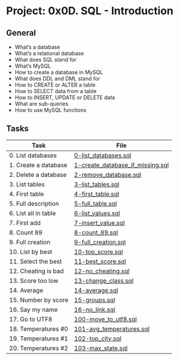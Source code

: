 # Project: 0x0D. SQL - Introduction

## General

* What’s a database
* What’s a relational database
* What does SQL stand for
* What’s MySQL
* How to create a database in MySQL
* What does DDL and DML stand for
* How to CREATE or ALTER a table
* How to SELECT data from a table
* How to INSERT, UPDATE or DELETE data
* What are sub-queries
* How to use MySQL functions


## Tasks

| Task                 | File                                                                   |
|----------------------|------------------------------------------------------------------------|
| 0. List databases    | [0-list_databases.sql](./0-list_databases.sql)                         |
| 1. Create a database | [1-create_database_if_missing.sql](./1-create_database_if_missing.sql) |
| 2. Delete a database | [2-remove_database.sql](./2-remove_database.sql)                       |
| 3. List tables       | [3-list_tables.sql](./3-list_tables.sql)                               |
| 4. First table       | [4-first_table.sql](./4-first_table.sql)                               |
| 5. Full description  | [5-full_table.sql](./5-full_table.sql)                                 |
| 6. List all in table | [6-list_values.sql](./6-list_values.sql)                               |
| 7. First add         | [7-insert_value.sql](./7-insert_value.sql)                             |
| 8. Count 89          | [8-count_89.sql](./8-count_89.sql)                                     |
| 9. Full creation     | [9-full_creation.sql](./9-full_creation.sql)                           |
| 10. List by best     | [10-top_score.sql](./10-top_score.sql)                                 |
| 11. Select the best  | [11-best_score.sql](./11-best_score.sql)                               |
| 12. Cheating is bad  | [12-no_cheating.sql](./12-no_cheating.sql)                             |
| 13. Score too low    | [13-change_class.sql](./13-change_class.sql)                           |
| 14. Average          | [14-average.sql](./14-average.sql)                                     |
| 15. Number by score  | [15-groups.sql](./15-groups.sql)                                       |
| 16. Say my name      | [16-no_link.sql](./16-no_link.sql)                                     |
| 17. Go to UTF8       | [100-move_to_utf8.sql](./100-move_to_utf8.sql)                         |
| 18. Temperatures #0  | [101-avg_temperatures.sql](./101-avg_temperatures.sql)                 |
| 19. Temperatures #1  | [102-top_city.sql](./102-top_city.sql)                                 |
| 20. Temperatures #2  | [103-max_state.sql](./103-max_state.sql)                               |